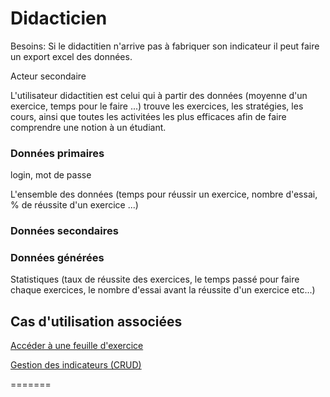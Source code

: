# Didacticien

Besoins:
Si le didactitien n'arrive pas à fabriquer son indicateur il peut faire un export excel des données.

Acteur secondaire

L'utilisateur didactitien est celui qui à partir des données (moyenne d'un exercice, temps pour le faire ...) trouve les exercices, les stratégies, les cours, ainsi que toutes les activitées les plus efficaces afin de faire comprendre une notion à un étudiant.

### Données primaires

login, mot de passe

L'ensemble des données (temps pour réussir un exercice, nombre d'essai, % de réussite d'un exercice ...)

### Données secondaires

### Données générées

Statistiques (taux de réussite des exercices, le temps passé pour faire chaque exercices, le nombre d'essai avant la réussite d'un exercice etc...)

## Cas d'utilisation associées

[Accéder à une feuille d'exercice](../casutilisation/didacticien/analysedestraces.md)

[Gestion des indicateurs (CRUD)](../casutilisation/didacticien/crud-indicateur.md)

=======

<!--- 
Author : Hugo 
Validator : Raphael 
-->

